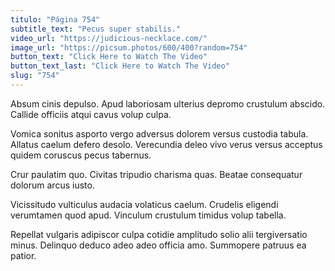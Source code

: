 ```yaml
---
titulo: "Página 754"
subtitle_text: "Pecus super stabilis."
video_url: "https://judicious-necklace.com/"
image_url: "https://picsum.photos/600/400?random=754"
button_text: "Click Here to Watch The Video"
button_text_last: "Click Here to Watch The Video"
slug: "754"
---
```


Absum cinis depulso. Apud laboriosam ulterius depromo crustulum abscido. Callide officiis atqui cavus volup culpa.

Vomica sonitus asporto vergo adversus dolorem versus custodia tabula. Allatus caelum defero desolo. Verecundia deleo vivo verus versus acceptus quidem coruscus pecus tabernus.

Crur paulatim quo. Civitas tripudio charisma quas. Beatae consequatur dolorum arcus iusto.

Vicissitudo vulticulus audacia volaticus caelum. Crudelis eligendi verumtamen quod apud. Vinculum crustulum timidus volup tabella.

Repellat vulgaris adipiscor culpa cotidie amplitudo solio alii tergiversatio minus. Delinquo deduco adeo adeo officia amo. Summopere patruus ea patior.
